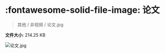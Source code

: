 # :fontawesome-solid-file-image: 论文

> 其他 / 非视频 / 论文.jpg

**文件大小**: 214.25 KB

<img src="https://file.hsyhx.top/其他/非视频/论文.jpg"  alt="论文.jpg" />